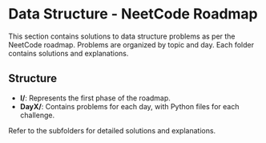 # Data Structure - NeetCode Roadmap

This section contains solutions to data structure problems as per the NeetCode roadmap. Problems are organized by topic and day. Each folder contains solutions and explanations.

## Structure
- **I/**: Represents the first phase of the roadmap.
- **DayX/**: Contains problems for each day, with Python files for each challenge.

Refer to the subfolders for detailed solutions and explanations.
